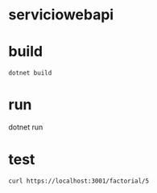 # serviciowebapi
 # build 
    dotnet build
 # run 
  dotnet run
 # test 
    curl https://localhost:3001/factorial/5
